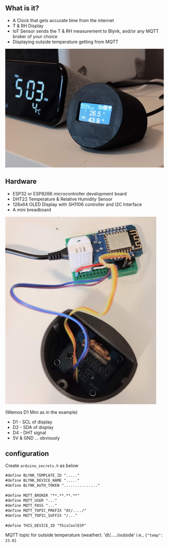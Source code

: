 ## What is it?
- A Clock that gets accurate time from the internet
- T & RH Display
- IoT Sensor sends the T & RH measurement to Blynk, and/or any MQTT broker of your choice
- Displaying outside temperature getting from MQTT

![Picture](pic/t_rh_station.jpg)


## Hardware
- ESP32 or ESP8266 microcontroller development board
- DHT22 Temperature & Relative Humidity Sensor
- 128x64 OLED Display with SH1106 controller and I2C Interface
- A mini breadboard

![Wiring](pic/wiring.jpg)

(Wemos D1 Mini as in the example)
- D1 - SCL of display
- D2 - SDA of display
- D4 - DHT signal
- 5V & GND ... obviously

## configuration
Create `arduino_secrets.h` as below
```
#define BLYNK_TEMPLATE_ID "....."
#define BLYNK_DEVICE_NAME "....."
#define BLYNK_AUTH_TOKEN "..............."

#define MQTT_BROKER "**.**.**.**"
#define MQTT_USER "..."
#define MQTT_PASS "..."
#define MQTT_TOPIC_PREFIX "dt/..../"
#define MQTT_TOPIC_SUFFIX "/..."

#define THIS_DEVICE_ID "ThisCoolESP"
```

 MQTT topic for outside temperature (weather): 'dt/...../outside'
 i.e.,
 `{"temp": 23.0}`